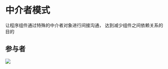 #  中介者模式

让程序组件通过特殊的中介者对象进行间接沟通， 达到减少组件之间依赖关系的目的

## 参与者

![](https://refactoringguru.cn/images/patterns/diagrams/mediator/structure-indexed-2x.png)

